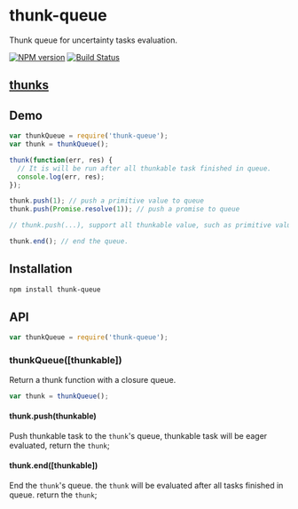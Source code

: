 thunk-queue
====
Thunk queue for uncertainty tasks evaluation.

[![NPM version][npm-image]][npm-url]
[![Build Status][travis-image]][travis-url]

## [thunks](https://github.com/thunks/thunks)

## Demo

```js
var thunkQueue = require('thunk-queue');
var thunk = thunkQueue();

thunk(function(err, res) {
  // It is will be run after all thunkable task finished in queue.
  console.log(err, res);
});

thunk.push(1); // push a primitive value to queue
thunk.push(Promise.resolve(1)); // push a promise to queue

// thunk.push(...), support all thunkable value, such as primitive value, thunk function, promise, generator object, generator function...

thunk.end(); // end the queue.
```

## Installation

```bash
npm install thunk-queue
```

## API

```js
var thunkQueue = require('thunk-queue');
```

### thunkQueue([thunkable])

Return a thunk function with a closure queue.

```js
var thunk = thunkQueue();
```

#### thunk.push(thunkable)

Push thunkable task to the `thunk`'s queue, thunkable task will be eager evaluated, return the `thunk`;

#### thunk.end([thunkable])

End the `thunk`'s queue. the `thunk` will be evaluated after all tasks finished in queue. return the `thunk`;



[npm-url]: https://npmjs.org/package/thunk-queue
[npm-image]: http://img.shields.io/npm/v/thunk-queue.svg

[travis-url]: https://travis-ci.org/thunks/thunk-queue
[travis-image]: http://img.shields.io/travis/thunks/thunk-queue.svg
